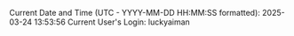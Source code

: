 Current Date and Time (UTC - YYYY-MM-DD HH:MM:SS formatted): 2025-03-24 13:53:56
Current User's Login: luckyaiman
